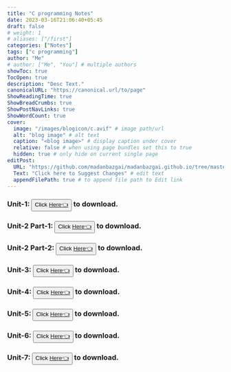 ```yaml
---
title: "C programming Notes"
date: 2023-03-16T21:06:40+05:45
draft: false
# weight: 1
# aliases: ["/first"]
categories: ["Notes"]
tags: ["c programming"]
author: "Me"
# author: ["Me", "You"] # multiple authors
showToc: true
TocOpen: true
description: "Desc Text."
canonicalURL: "https://canonical.url/to/page"
ShowReadingTime: true
ShowBreadCrumbs: true
ShowPostNavLinks: true
ShowWordCount: true
cover:
  image: "/images/blogicon/c.avif" # image path/url
  alt: "blog image" # alt text
  caption: "<blog image>" # display caption under cover
  relative: false # when using page bundles set this to true
  hidden: true # only hide on current single page
editPost:
  URL: "https://github.com/madanbazgai/madanbazgai.github.io/tree/master/content/posts/"
  Text: "Click here to Suggest Changes" # edit text
  appendFilePath: true # to append file path to Edit link
---
```


### Unit-1: <button>Click [ Here👈](/notes/c-programming/c-programming-unit-1.pdf)</button> to download.

### Unit-2 Part-1: <button>Click [ Here👈](/notes/c-programming/c-programming-unit-2.pdf)</button> to download.

### Unit-2 Part-2: <button>Click [ Here👈](/notes/c-programming/c-unit-2-IO-operation.pdf)</button> to download.

### Unit-3: <button>Click [ Here👈](/notes/c-programming/c-programming-unit-3.pdf)</button> to download.

### Unit-4: <button>Click [ Here👈](/notes/c-programming/c-programming-unit_4.pdf)</button> to download.

### Unit-5: <button>Click [ Here👈](/notes/c-programming/c-programming-unit-5.pdf)</button> to download.
### Unit-6: <button>Click [ Here👈](/notes/c-programming/c-programming-unit-6.pdf)</button> to download.
### Unit-7: <button>Click [ Here👈](/notes/c-programming/c-programming-unit-7.pdf)</button> to download.

